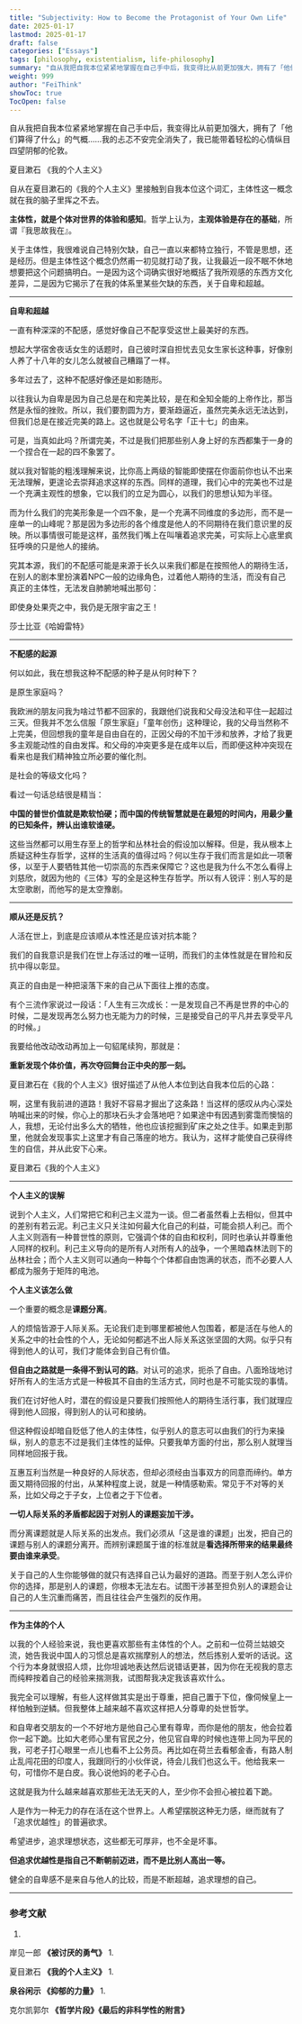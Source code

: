 ```yaml
---
title: "Subjectivity: How to Become the Protagonist of Your Own Life"
date: 2025-01-17
lastmod: 2025-01-17
draft: false
categories: ["Essays"]
tags: [philosophy, existentialism, life-philosophy]
summary: "自从我把自我本位紧紧地掌握在自己手中后，我变得比从前更加强大，拥有了「他们算得了什么」的气概……我的忐忑不安完全消失了，我已能带着轻松的心情纵目四望阴郁的伦敦。 夏目漱石 《我的个人主义》..."
weight: 999
author: "FeiThink"
showToc: true
TocOpen: false
---
```




自从我把自我本位紧紧地掌握在自己手中后，我变得比从前更加强大，拥有了「他们算得了什么」的气概……我的忐忑不安完全消失了，我已能带着轻松的心情纵目四望阴郁的伦敦。

夏目漱石 《我的个人主义》

自从在夏目漱石的《我的个人主义》里接触到自我本位这个词汇，主体性这一概念就在我的脑子里挥之不去。

**主体性，就是个体对世界的体验和感知**。哲学上认为，**主观体验是存在的基础**，所谓『我思故我在』。

关于主体性，我很难说自己特别欠缺，自己一直以来都特立独行，不管是思想，还是经历。但是主体性这个概念仍然甫一初见就打动了我，让我最近一段不眠不休地想要把这个问题搞明白。一是因为这个词确实很好地概括了我所观感的东西方文化差异，二是因为它揭示了在我的体系里某些欠缺的东西，关于自卑和超越。

---

**自卑和超越**

一直有种深深的不配感，感觉好像自己不配享受这世上最美好的东西。

想起大学宿舍夜话女生的话题时，自己彼时深自担忧去见女生家长这种事，好像别人养了十八年的女儿怎么就被自己糟蹋了一样。

多年过去了，这种不配感好像还是如影随形。

以往我认为自卑是因为自己总是在和完美比较，是在和全知全能的上帝作比，那当然是永恒的挫败。所以，我们要割圆为方，要渐趋逼近，虽然完美永远无法达到，但我们总是在接近完美的路上。这也就是公号名字「正十七」的由来。

可是，当真如此吗？所谓完美，不过是我们把那些别人身上好的东西都集于一身的一个捏合在一起的四不象罢了。

就以我对智能的粗浅理解来说，比你高上两级的智能即使摆在你面前你也认不出来无法理解，更遑论去崇拜追求这样的东西。同样的道理，我们心中的完美也不过是一个充满主观性的想象，它以我们的立足为圆心，以我们的思想认知为半径。

而为什么我们的完美形象是一个四不象，是一个充满不同维度的多边形，而不是一座单一的山峰呢？那是因为多边形的各个维度是他人的不同期待在我们意识里的反映。所以事情很可能是这样，虽然我们嘴上在叫嚷着追求完美，可实际上心底里疯狂呼唤的只是他人的接纳。

究其本源，我们的不配感可能是来源于长久以来我们都是在按照他人的期待生活，在别人的剧本里扮演着NPC一般的边缘角色，过着他人期待的生活，而没有自己真正的主体性，无法发自肺腑地喊出那句：

即使身处果壳之中，我仍是无限宇宙之王！

莎士比亚《哈姆雷特》

---

**不配感的起源**

何以如此，我在想我这种不配感的种子是从何时种下？

是原生家庭吗？

我欧洲的朋友问我为啥过节都不回家的，我跟他们说我和父母没法和平住一起超过三天。但我并不怎么信服「原生家庭」「童年创伤」这种理论，我的父母当然称不上完美，但回想我的童年是自由自在的，正因父母的不加干涉和放养，才给了我更多主观能动性的自由发挥。和父母的冲突更多是在成年以后，而即便这种冲突现在看来也是我们精神独立所必要的催化剂。

是社会的等级文化吗？

看过一句话总结很是精当：

**中国的普世价值就是欺软怕硬；而中国的传统智慧就是在最短的时间内，用最少量的已知条件，辨认出谁软谁硬。**

这些当然都可以用生存至上的哲学和丛林社会的假设加以解释。但是，我从根本上质疑这种生存哲学，这样的生活真的值得过吗？何以生存于我们而言是如此一项奢侈，以至于人要牺牲其他一切崇高的东西来保障它？这也是我为什么不怎么看得上刘慈欣，就因为他的《三体》写的全是这种生存哲学。所以有人锐评：别人写的是太空歌剧，而他写的是太空豫剧。

---

**顺从还是反抗？**

人活在世上，到底是应该顺从本性还是应该对抗本能？

我们的自我意识是我们在世上存活过的唯一证明，而我们的主体性就是在冒险和反抗中得以彰显。

真正的自由是一种把滚落下来的自己从下面往上推的态度。

有个三流作家说过一段话：「人生有三次成长：一是发现自己不再是世界的中心的时候，二是发现再怎么努力也无能为力的时候，三是接受自己的平凡并去享受平凡的时候。」

我要给他改动改动再加上一句貂尾续狗，那就是：

**重新发现个体价值，再次夺回舞台正中央的那一刻。**

夏目漱石在《我的个人主义》很好描述了从他人本位到达自我本位后的心路：

啊，这里有我前进的道路！我好不容易才掘出了这条路！当这样的感叹从内心深处呐喊出来的时候，你心上的那块石头才会落地吧？如果途中有因遇到雾霭而懊恼的人，我想，无论付出多么大的牺牲，他也应该挖掘到矿床之处之住手。如果走到那里，他就会发现事实上这里才有自己落座的地方。我认为，这样才能使自己获得终生的自信，并从此安下心来。

夏目漱石《我的个人主义》

---

**个人主义的误解**

说到个人主义，人们常把它和利己主义混为一谈。但二者虽然看上去相似，但其中的差别有若云泥。利己主义只关注如何最大化自己的利益，可能会损人利己。而个人主义则涵有一种普世性的原则，它强调个体的自由和权利，同时也承认并尊重他人同样的权利。利己主义导向的是所有人对所有人的战争，一个黑暗森林法则下的丛林社会；而个人主义则可以通向一种每个个体都自由饱满的状态，而不必要人人都成为服务于矩阵的电池。

**个人主义该怎么做**

一个重要的概念是**课题分离**。

人的烦恼皆源于人际关系。无论我们走到哪里都被他人包围着，都是活在与他人的关系之中的社会性的个人，无论如何都逃不出人际关系这张坚固的大网。似乎只有得到他人的认可，我们才能体会到自己有价值。

**但自由之路就是一条得不到认可的路**。对认可的追求，扼杀了自由。八面玲珑地讨好所有人的生活方式是一种极其不自由的生活方式，同时也是不可能实现的事情。

我们在讨好他人时，潜在的假设是只要我们按照他人的期待生活行事，我们就理应得到他人回报，得到别人的认可和接纳。

但这种假设却暗自贬低了他人的主体性，似乎别人的意志可以由我们的行为来操纵，别人的意志不过是我们主体性的延伸。只要我单方面的付出，那么别人就理当同样地回报于我。

互惠互利当然是一种良好的人际状态，但却必须经由当事双方的同意而缔约。单方面又期待回报的付出，从某种程度上说，就是一种情感勒索。常见于不对等的关系，比如父母之于子女，上位者之于下位者。

**一切人际关系的矛盾都起因于对别人的课题妄加干涉。**

而分离课题就是人际关系的出发点。我们必须从「这是谁的课题」出发，把自己的课题与别人的课题分离开。而辨别课题属于谁的标准就是**看选择所带来的结果最终要由谁来承受**。

关于自己的人生你能够做的就只有选择自己认为最好的道路。而至于别人怎么评价你的选择，那是别人的课题，你根本无法左右。试图干涉甚至担负别人的课题会让自己的人生沉重而痛苦，而且往往会产生强烈的反作用。

---

**作为主体的个人**

以我的个人经验来说，我也更喜欢那些有主体性的个人。之前和一位荷兰姑娘交流，她告我说中国人的习惯总是喜欢揣摩别人的想法，然后拣别人爱听的话说。这个行为本身就很招人烦，比你坦诚地表达然后说错话更甚，因为你在无视我的意志而纯粹按着自己的经验来揣测我，试图帮我决定我该喜欢什么。

我完全可以理解，有些人这样做其实是出于尊重，把自己置于下位，像伺候皇上一样怕触到逆鳞。但我整体上越来越不喜欢这样把人分尊卑的处世哲学。

和自卑者交朋友的一个不好地方是他自己心里有尊卑，而你是他的朋友，他会拉着你一起下跪。比如大老师心里有官民之分，他见官自卑的时候也连带上同为平民的我，可老子打心眼里一点儿也看不上公务员。再比如在荷兰去看郁金香，有路人制止乱闯花田的印度人，我跟同行的小伙伴说，待会儿我们也这么干。他给我来一句，可惜你不是白皮。我心说他妈的老子心白。

这就是我为什么越来越喜欢那些无法无天的人，至少你不会担心被拉着下跪。

人是作为一种无力的存在活在这个世界上。人希望摆脱这种无力感，继而就有了「追求优越性」的普遍欲求。

希望进步，追求理想状态，这些都无可厚非，也不全是坏事。

**但追求优越性是指自己不断朝前迈进，而不是比别人高出一等。**

健全的自卑感不是来自与他人的比较，而是不断超越，追求理想的自己。

---

### **参考文献**

1. 

岸见一郎 **《被讨厌的勇气》**
1. 

夏目漱石 **《我的个人主义》**
1. 

**泉谷闲示 《抑郁的力量》**
1. 

克尔凯郭尔 **《哲学片段》《最后的非科学性的附言》**
